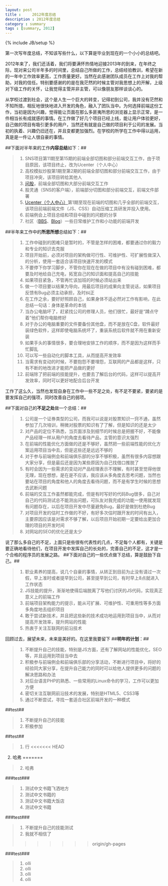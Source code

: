 ```yaml
---
layout: post
title : 	2012年度总结
description : 2012年度总结
category : summary
tags : [summary, 2012]
---
```

{% include JB/setup %}

第一次写年度总结，不知该写些什么，以下算是毕业到现在的一个小小的总结吧。

2012年来了，我们还活着，我们将要满怀热情地迎接2013年的到来，在年终之际，现对来公司半年多的时间里，总结自己所做的工作，总结经验教训，希望在新的一年中工作效率更高，工作质量更好。当然在此感谢团队成员在工作上对我的帮助，对我的信任。特别要感谢的的是在我茫然的时候主管对我思想上的开解，上级对下级工作的关怀，让我觉得主管并非主管，可以像朋友那样谈谈心的。

从学校过渡到社会，这个是人生一个巨大的转变，记得初到公司，我并没有茫然和不知所措，相反地很快地进入开发的角色，融入了团队当中。为何选择前端这份工作，当初是因为兴趣，觉得能让页面在那么多匪夷所思的浏览器上显示正常，是一件相当长有成就感的事情。在工作做了好几个项目已经上线，能让用户体验更好，自己做的项目有吸引更多的用户，当然还有就是自己做的项目利于公司的发展。当初的执着、兴趣仍旧还在，并且变都更加强烈。在学校的所学在工作中得以运用，真是是一件让人很自豪的事情。

##下面对半年来的工作**内容总结**如下：##

>1.	SNS项目第11期至第15期的前端全部切图和部分前端交互工作，由于项目原因，该项目终止，改为Ucenter（个人中心）
>2.	高校模拟炒股第1期至第2期的前端全部切图和部分前端交互工作，由于项目冲突，该项目转给其他人
>3.	[问股](http://ask.10jqka.com.cn/)，前端全部切图和大部分前端交互工作
>4.	股灵通（SNS的客户端），前端部分切图和部分前端交互，前端文件部署
>5.	[Ucenter（个人中心）](http://t.10jqka.com.cn/127750329)第1期至现在前端的切图和几乎全部的前端交互，该项目前端前端文件（JS、CSS）自动压缩工具研发并投入使用。
>6.	前端例会上项目总结和项目中碰到的问题的分享
>7.	社区（[BBS](http://bbs.10jqka.com.cn/)、[Blog](http://blog.10jqka.com.cn/)）一些日常维护工作和小功能的前端开发

##半年来工作中的**所思所想**总结如下：##

>1.	工作中碰到的困难只是暂时的，不管是怎样的困难，都要通过你的毅力和专业的知识去克服
>2.	项目开始前，必须对项目的架构做可行性、可维护性、可扩展性做深入的分析，使用一套适合该项目快速开发的模式	
>3.	不要停下你学习脚步，不管你在现在在做的项目中有没有碰到困难，都要及时地给自己充电，拓宽自己的知识面和提高自己的技能  
>4.	如果项目紧急，不管再忙该加班的时候必须站出来
>5.	做一个项目要以结果为导向，用最后项目的成果向主管说话，如果项目反馈有Bug必须主动承担，及时纠正
>6.	在工作之余，要好好照顾自己，如果身体不适必然对工作有影响，在此总结一句话：身体是革命的本钱
>7.	当办公电脑坏了，赶紧找公司的修理人员，他们很忙，最好是“蹲点守着”他们帮你电脑修好
>8.	对于办公的电脑重要的文件要备份其他盘，而不是放在C盘，软件最好装绿色软件，这样即使电脑系统坏了，重装系统后软件就不用在重新安装
>9.	如果手头的事情很多，要合理地安排工作的顺序，而不是因为这样而手忙脚乱
>10.	可以写一些自动化的脚本工具，从而提高开发效率
>11.	当需求有变动的时候，不要抱怨不要埋怨，互联网的产品都是这样，只有不断的地改进才能把产品做的更好
>12.	前端除了把前端的技能提升，也要去了解后台的代码，这样可以提高开发效率，同时可以更好地配合后台开发


工作了这么久，当然也发现自身在工作中一些不足之处，有不足不要紧，要紧的是要发挥自己的强项，同时改善自己的弱项。

##下面对自己的**不足之处**做一个总结：##

>1.	公司是一个证券类型的公司，而我可以说是对股票知识一窍不通，虽然参加了几次培训，稍微对股票的知识有了了解，但是知识的还是太少
>2.	对产品的定位不熟悉，当页面涉及到细节的时候总是把握不好，不能像产品经理一样从用户的角度去看待产品，主管的意识太强烈
>3.	在前端的性能优化方面做的还是不够好，虽然把一些前端性能的优化方案运用项目当中去，但是这些还是远远不够的
>4.	对于参与前端例会和前端俱乐部的分享不够积极，虽然有很多内容想跟大家分享，但是最后还是因为某些原因为自己找借口推脱了
>5.	有时会因为一些需求的变动对产品经理表示不理解，有时甚至觉得他很无理，现在想想，是在是不应该，我应该从多角度去思考问题，当然也要站在项目的角度和他人的角度去看待问题，而不是有学生时候的思想去武断问题
>6.	前端的交互工作虽然都能完成，但是有时写好的代码Bug很多，自己对自己的代码测试总不能测出问题，可队友对我完成的功能一使用就发现有问题存在，以后在项目开发中尽量避免Bug，最好是做到杜绝Bug
>7.	对项目开发的估时工作做的不好，有好多次估时跟开发的时间有出入，主要原因应该是对需求不够了解，以后项目开始初期一定要给出更加合理的项目的开发时间
>8.	对网站的SEO的优化还是太少

说了那么多自己的不足，上面只是些很有代表性的几点，不足每个人都有，关键是要正确地看待他们，在项目开发中发挥自己的长处的，完善自己的不足，这才是一个合格的程序员的发展之路。
##下面对自己的一些优点做下总结，算是鼓励下自己。##

>1.	职业素养的提高，说几个自豪的事情，从转正到目前为止没有请过一次假，早上准时或者提早到公司，甚至提早到公司，有时早上8点就进入工作状态
>2.	JS技能的提升，渐渐地使得后端脱离了写他们讨厌的JS代码，实现真正意义上的前端工作
>3.	前端项目架构能力的提示，能从可扩展、可维护性、可重用性等多方面多角度地去组织项目
>4.	敢于尝试新技术，并且把这些新的技术成功地运用到项目当中，从而对提高开发效率，提升网站的性能
>5. 热衷于关注互联网的前沿技术


回顾过去，展望未来，未来是美好的。在这里我要留下
##**明年的计划**：##

>1.	不断提升自己的技能，特别是JS方面，还有了解网站的性能优化，SEO等，并且运用到项目当中去
>2.	积极参与前端例会和前端俱乐部的分享活动，不断进行项目中，将好的经验同大家分享，在提升自己能力的同时可以给他人提供更多的问题的解决思路和办法
>3. 对后台语言PHP的熟悉、一些常用的Linux命令的学习，工作可以更加方便
>4.	密切关注互联网前沿技术的发展，特别是HTML5、CSS3等
>5.	通过不断尝试，寻找一套适合社区前端开发的一种模式

##test##

>1.	不断提升自己的技能
>2.	积极参加

##test##
>1.	行
<<<<<<< HEAD
2.	哈弗
=======
>2.	哈弗


###test###
>1.	测试中文书籍飞洒地方
>2.	测试中文书籍的
>3.	测试中文书籍大饭店
>4.	测试中文书籍


###test###
>1.	不断提升自己的技能测试
>2.	我就不相信了
>>>>>>> origin/gh-pages


###test###
>1.	olli
>2.	olli
>3.	olli
>4.	olli
